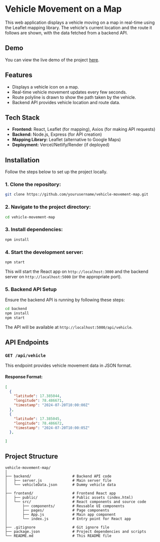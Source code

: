 
# Vehicle Movement on a Map

This web application displays a vehicle moving on a map in real-time using the Leaflet mapping library. The vehicle's current location and the route it follows are shown, with the data fetched from a backend API.

## Demo

You can view the live demo of the project [here](#).

## Features

- Displays a vehicle icon on a map.
- Real-time vehicle movement updates every few seconds.
- Route polyline is drawn to show the path taken by the vehicle.
- Backend API provides vehicle location and route data.

## Tech Stack

- **Frontend:** React, Leaflet (for mapping), Axios (for making API requests)
- **Backend:** Node.js, Express (for API creation)
- **Mapping Library:** Leaflet (alternative to Google Maps)
- **Deployment:** Vercel/Netlify/Render (if deployed)

## Installation

Follow the steps below to set up the project locally.

### 1. Clone the repository:

```bash
git clone https://github.com/yourusername/vehicle-movement-map.git
```

### 2. Navigate to the project directory:

```bash
cd vehicle-movement-map
```

### 3. Install dependencies:

```bash
npm install
```

### 4. Start the development server:

```bash
npm start
```

This will start the React app on `http://localhost:3000` and the backend server on `http://localhost:5000` (or the appropriate port).

### 5. Backend API Setup

Ensure the backend API is running by following these steps:

```bash
cd backend
npm install
npm start
```

The API will be available at `http://localhost:5000/api/vehicle`.

## API Endpoints

### `GET /api/vehicle`

This endpoint provides vehicle movement data in JSON format.

#### Response Format:

```json
[
  {
    "latitude": 17.385044,
    "longitude": 78.486671,
    "timestamp": "2024-07-20T10:00:00Z"
  },
  {
    "latitude": 17.385045,
    "longitude": 78.486672,
    "timestamp": "2024-07-20T10:00:05Z"
  },
  
]
```

## Project Structure

```plaintext
vehicle-movement-map/
│
├── backend/                   # Backend API code
│   ├── server.js              # Main server file
│   └── vehicleData.json       # Dummy vehicle data
│
├── frontend/                  # Frontend React app
│   ├── public/                # Public assets (index.html)
│   └── src/                   # React components and source code
│       ├── components/        # Reusable UI components
│       ├── pages/             # Page components
│       ├── App.js             # Main app component
│       └── index.js           # Entry point for React app
│
├── .gitignore                 # Git ignore file
├── package.json               # Project dependencies and scripts
└── README.md                  # This README file
```



